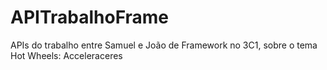 # APITrabalhoFrame
APIs do trabalho entre Samuel e João de Framework no 3C1, sobre o tema Hot Wheels: Acceleraceres
